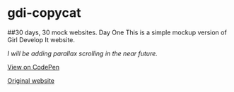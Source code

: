 # gdi-copycat

##30 days, 30 mock websites. Day One
This is a simple mockup version of Girl Develop It website. 


*I will be adding parallax scrolling in the near future.*

[View on CodePen](http://codepen.io/morgan-ashley/pen/BzRyvE)

[Original website]( https://www.girldevelopit.com)
